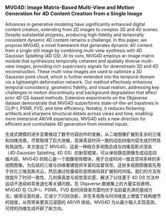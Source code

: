 ### MVG4D: Image Matrix-Based Multi-View and Motion Generation for 4D Content Creation from a Single Image

Advances in generative modeling have significantly enhanced digital content creation, extending from 2D images to complex 3D and 4D scenes. Despite substantial progress, producing high-fidelity and temporally consistent dynamic 4D content remains a challenge. In this paper, we propose MVG4D, a novel framework that generates dynamic 4D content from a single still image by combining multi-view synthesis with 4D Gaussian Splatting (4D GS). At its core, MVG4D employs an image matrix module that synthesizes temporally coherent and spatially diverse multi-view images, providing rich supervisory signals for downstream 3D and 4D reconstruction. These multi-view images are used to optimize a 3D Gaussian point cloud, which is further extended into the temporal domain via a lightweight deformation network. Our method effectively enhances temporal consistency, geometric fidelity, and visual realism, addressing key challenges in motion discontinuity and background degradation that affect prior 4D GS-based methods. Extensive experiments on the Objaverse dataset demonstrate that MVG4D outperforms state-of-the-art baselines in CLIP-I, PSNR, FVD, and time efficiency. Notably, it reduces flickering artifacts and sharpens structural details across views and time, enabling more immersive AR/VR experiences. MVG4D sets a new direction for efficient and controllable 4D generation from minimal inputs.

生成式建模的进步显著推动了数字内容创作的发展，从二维图像扩展到复杂的三维和四维场景。尽管取得了巨大进展，高保真且时间一致的动态四维内容生成仍然具有挑战性。本文提出了 MVG4D，这是一种结合多视图合成与四维高斯点渲染（4D Gaussian Splatting, 4D GS）的新型框架，可从单张静态图像生成动态四维内容。MVG4D 的核心是一个图像矩阵模块，用于合成时间一致且空间多样的多视图图像，为后续的三维与四维重建提供丰富的监督信号。这些多视图图像首先用于优化三维高斯点云，然后通过轻量级形变网络将其扩展到时间域。我们的方法有效提升了时间一致性、几何保真度与视觉真实感，解决了以往基于 4D GS 方法中运动不连续和背景退化等关键问题。在 Objaverse 数据集上的大量实验表明，MVG4D 在 CLIP-I、PSNR、FVD 和时间效率方面均优于当前最先进的基线方法。值得注意的是，它减少了闪烁伪影，并在多视角与时间维度上增强了结构细节的锐度，从而带来更具沉浸感的 AR/VR 体验。MVG4D 为从最少输入实现高效、可控的四维生成开辟了新方向。
